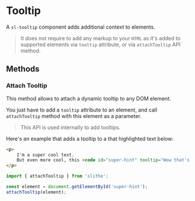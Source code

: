 <script setup>
  import { defineClientComponent } from 'vitepress';
	import Preview from '../../components/preview.vue';

  const PlaygroundTooltip = defineClientComponent(() => {
    return import('../../components/playground/tooltip.vue')
  });
</script>

# Tooltip

A `sl-tooltip` component adds additional context to elements. 

> It does not require to add any markup to your `HTML` as it's added to supported elements via `tooltip` attribute, or via `attachTooltip` API method.

## Methods

### Attach Tooltip

This method allows to attach a dynamic tooltip to any DOM element.

You just have to add a `tooltip` attribute to an element, and call `attachTooltip` method with this element as a parameter.

> This API is used internally to add tooltips.

Here's an example that adds a tooltip to a that highlighted text below:

<Preview>
  <PlaygroundTooltip/>
</Preview>

``` html
<p>
	I'm a super cool text.
	But even more cool, this <code id="super-hint" tooltip="Wow that's powerful">text</code> is getting a tooltip for free!
</p>
```

``` typescript
import { attachTooltip } from 'slithe';

const element = document.getElementById('super-hint');
attachTooltip(element);
```
